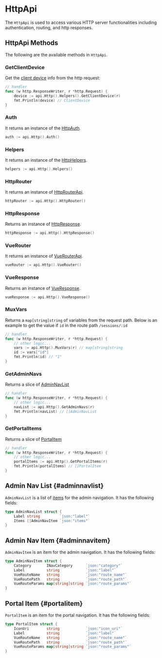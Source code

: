 # HttpApi

The `HttpApi` is used to access various HTTP server functionalities including authentication, routing, and http responses.

## HttpApi Methods

The following are the available methods in `HttpApi`.

### GetClientDevice

Get the [client device](./client-device.md) info from the http request:

```go
// handler
func (w http.ResponseWriter, r *http.Request) {
    device := api.Http().Helpers().GetClientDevice(r)
    fmt.Println(device) // ClientDevice
}
```

### Auth

It returns an instance of the [HttpAuth](./http-auth.md).

```go
auth := api.Http().Auth()
```

### Helpers

It returns an instance of the [HttpHelpers](./http-helpers.md).

```go
helpers := api.Http().Helpers()
```

### HttpRouter

It returns an instance of [HttpRouterApi](./http-router-api.md).

```go
httpRouter := api.Http().HttpRouter()
```

### HttpResponse

Returns an instance of [HttpResponse](./http-response.md).

```go
httpResponse := api.Http().HttpResponse()
```

### VueRouter

It returns an instance of [VueRouterApi](./vue-router-api.md).

```go
vueRouter := api.Http().VueRouter()
```

### VueResponse

Returns an instance of [VueResponse](./vue-response.md).

```go
vueResponse := api.Http().VueResponse()
```

### MuxVars

Returns a `map[string]string` of variables from the request path. Below is an example to get the value if `id` in the route path `/sessions/:id`

```go
// handler
func (w http.ResponseWriter, r *http.Request) {
    // other logic...
    vars := api.Http().MuxVars(r) // map[string]string
    id := vars["id"]
    fmt.Println(id) // "1"
}
```

### GetAdminNavs

Returns a slice of [AdminNavList](#adminnavlist)

```go
// handler
func (w http.ResponseWriter, r *http.Request) {
    // other logic...
    navList := api.Http().GetAdminNavs(r)
    fmt.Println(navList) // []AdminNavList
}
```

### GetPortalItems

Returns a slice of [PortalItem](#portalitem)

```go
// handler
func (w http.ResponseWriter, r *http.Request) {
    // other logic...
    portalItems := api.Http().GetPortalItems(r)
    fmt.Println(portalItems) // []PortalItem
}
```

## Admin Nav List {#adminnavlist}

`AdminNavList` is a list of [items](#adminnavitem) for the admin navigation. It has the following fields:

```go
type AdminNavList struct {
	Label string         `json:"label"`
	Items []AdminNavItem `json:"items"`
}
```

## Admin Nav Item {#adminnavitem}

`AdminNavItem` is an item for the admin navigation. It has the following fields:

```go
type AdminNavItem struct {
	Category       INavCategory      `json:"category"`
	Label          string            `json:"label"`
	VueRouteName   string            `json:"route_name"`
	VueRoutePath   string            `json:"route_path"`
	VueRouteParams map[string]string `json:"route_params"`
}
```

## Portal Item {#portalitem}

`PortalItem` is an item for the portal navigation. It has the following fields:

```go
type PortalItem struct {
	IconUri        string            `json:"icon_uri"`
	Label          string            `json:"label"`
	VueRouteName   string            `json:"route_name"`
	VueRoutePath   string            `json:"route_path"`
	VueRouteParams map[string]string `json:"route_params"`
}
```
